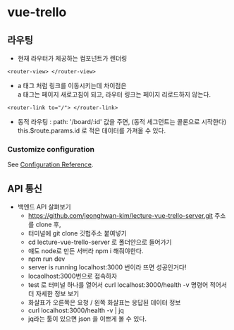 # vue-trello

## 라우팅
- 현재 라우터가 제공하는 컴포넌트가 렌더링
```
<router-view> </router-view>
```

- a 태그 처럼 링크를 이동시키는데 차이점은 <br>
  a 태그는 페이지 새로고침이 되고, 라우터 링크는 페이지 리로드하지 않는다.
```
<router-link to="/"> </router-link> 
```
- 동적 라우팅 : path: '/board/:id' 값을 주면, (동적 세그먼트는 콜론으로 시작한다) <br>
  this.$route.params.id 로 적은 데이터를 가져올 수 있다.<br>
  
### Customize configuration
See [Configuration Reference](https://cli.vuejs.org/config/).

## API 통신
- 백엔드 API 살펴보기
  - https://github.com/jeonghwan-kim/lecture-vue-trello-server.git   주소를 clone 후,
  - 터미널에 git clone 깃헙주소 붙여넣기
  - cd lecture-vue-trello-server 로 폴더안으로 들어가기
  - 얘도 node로 만든 서버라 npm i 해줘야한다.
  - npm run dev
  - server is running localhost:3000 번이라 뜨면 성공인거다!
  - locaolhost:3000번으로 접속하자
  - test 로 터미널 하나를 열어서 curl localhost:3000/health -v 명령어 적어서 더 자세한 정보 보기
  - 화살표가 오른쪽은 요청 / 왼쪽 화살표는 응답된 데이터 정보
  - curl localhost:3000/health -v | jq
  - jq라는 툴이 있으면 json 을 이쁘게 볼 수 있다.

